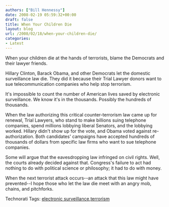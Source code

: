 ```yaml
---
authors: ["Bill Hennessy"]
date: 2008-02-19 05:59:32+00:00
draft: false
title: When Your Children Die
layout: blog
url: /2008/02/18/when-your-children-die/
categories:
- Latest
---
```


When your children die at the hands of terrorists, blame the Democrats and their lawyer friends.

 

Hillary Clinton, Barack Obama, and other Democrats let the domestic surveillance law die. They did it because their Trial Lawyer donors want to sue telecommunication companies who help stop terrorism.

 

It's impossible to count the number of American lives saved by electronic surveillance. We know it's in the thousands. Possibly the hundreds of thousands.

 

When the law authorizing this critical counter-terrorism law came up for renewal, Trial Lawyers, who stand to make billions suing telephone companies, spend millions lobbying liberal Senators, and the lobbying worked. Hillary didn't show up for the vote, and Obama voted against re-authorization. Both candidates' campaigns have accepted hundreds of thousands of dollars from specific law firms who want to sue telephone companies.

 

Some will argue that the eavesdropping law infringed on civil rights. Well, the courts already decided against that. Congress's failure to act had nothing to do with political science or philosophy; it had to do with money.

 

When the next terrorist attack occurs--an attack that this law might have prevented--I hope those who let the law die meet with an angry mob, chains, and pitchforks.

 

Technorati Tags: [electronic surveillance](https://technorati.com/tags/electronic%20surveillance),[terrorism](https://technorati.com/tags/terrorism)
